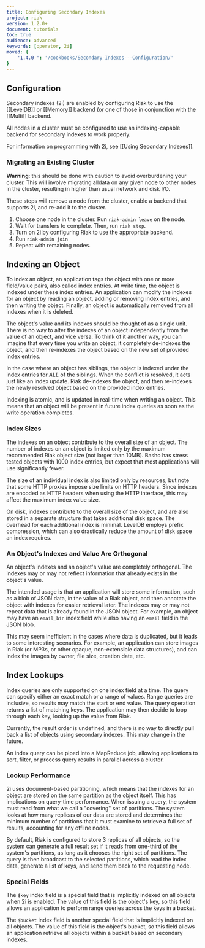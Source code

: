 ```yaml
---
title: Configuring Secondary Indexes
project: riak
version: 1.2.0+
document: tutorials
toc: true
audience: advanced
keywords: [operator, 2i]
moved: {
    '1.4.0-': '/cookbooks/Secondary-Indexes---Configuration/'
}
---
```


## Configuration

Secondary indexes (2i) are enabled by configuring Riak to use the [[LevelDB]] or [[Memory]] backend (or one of those in conjunction with the [[Multi]] backend.

All nodes in a cluster must be configured to use an indexing-capable backend for secondary indexes to work properly.

For information on programming with 2i, see [[Using Secondary Indexes]].

### Migrating an Existing Cluster

**Warning**: this should be done with caution to avoid overburdening your cluster. This will involve migrating alldata on any given node to other nodes in the cluster, resulting in higher than usual network and disk I/O.

These steps will remove a node from the cluster, enable a backend that supports 2i, and re-add it to the cluster.

1. Choose one node in the cluster. Run `riak-admin leave` on the node.
2. Wait for transfers to complete. Then, run `riak stop`.
3. Turn on 2i by configuring Riak to use the appropriate backend.
4. Run `riak-admin join`
5. Repeat with remaining nodes.

## Indexing an Object

To index an object, an application tags the object with one or more field/value pairs, also called index entries. At write time, the object is indexed under these index entries. An application can modify the indexes for an object by reading an object, adding or removing index entries, and then writing the object. Finally, an object is automatically removed from all indexes when it is deleted.

The object's value and its indexes should be thought of as a single unit. There is no way to alter the indexes of an object independently from the value of an object, and vice versa. To think of it another way, you can imagine that every time you write an object, it completely de-indexes the object, and then re-indexes the object based on the new set of provided index entries.

In the case where an object has siblings, the object is indexed under the index entries for *ALL* of the siblings. When the conflict is resolved, it acts just like an index update. Riak de-indexes the object, and then re-indexes the newly resolved object based on the provided index entries.

Indexing is atomic, and is updated in real-time when writing an object. This means that an object will be present in future index queries as soon as the write operation completes.

### Index Sizes

The indexes on an object contribute to the overall size of an object. The number of indexes on an object is limited only by the maximum recommended Riak object size (not larger than 10MB). Basho has stress tested objects with 1000 index entries, but expect that most applications will use significantly fewer.

The size of an individual index is also limited only by resources, but note that some HTTP proxies impose size limits on HTTP headers. Since indexes are encoded as HTTP headers when using the HTTP interface, this may affect the maximum index value size.

On disk, indexes contribute to the overall size of the object, and are also stored in a separate structure that takes additional disk space. The overhead for each additional index is minimal. LevelDB employs prefix compression, which can also drastically reduce the amount of disk space an index requires.

### An Object's Indexes and Value Are Orthogonal

An object's indexes and an object's value are completely orthogonal. The indexes may or may not reflect information that already exists in the object's value.

The intended usage is that an application will store some information, such as a blob of JSON data, in the value of a Riak object, and then annotate the object with indexes for easier retrieval later. The indexes may or may not repeat data that is already found in the JSON object. For example, an object may have an `email_bin` index field while also having an `email` field in the JSON blob.

This may seem inefficient in the cases where data is duplicated, but it leads to some interesting scenarios. For example, an application can store images in Riak (or MP3s, or other opaque, non-extensible data structures), and can index the images by owner, file size, creation date, etc.

## Index Lookups

Index queries are only supported on one index field at a time. The query can specify either an exact match or a range of values. Range queries are inclusive, so results may match the start or end value. The query operation returns a list of matching keys. The application may then decide to loop through each key, looking up the value from Riak.

Currently, the result order is undefined, and there is no way to directly pull back a list of objects using secondary indexes. This may change in the future.

An index query can be piped into a MapReduce job, allowing applications to sort, filter, or process query results in parallel across a cluster.

### Lookup Performance

2i uses document-based partitioning, which means that the indexes for an object are stored on the same partition as the object itself. This has implications on query-time performance. When issuing a query, the system must read from what we call a "covering" set of partitions. The system looks at how many replicas of our data are stored and determines the minimum number of partitions that it must examine to retrieve a full set of results, accounting for any offline nodes.

By default, Riak is configured to store 3 replicas of all objects, so the system can generate a full result set if it reads from one-third of the system's partitions, as long as it chooses the right set of partitions. The query is then broadcast to the selected partitions, which read the index data, generate a list of keys, and send them back to the requesting node.

### Special Fields

The `$key` index field is a special field that is implicitly indexed on all objects when 2i is enabled. The value of this field is the object's key, so this field allows an application to perform range queries across the keys in a bucket.

The `$bucket` index field is another special field that is implicitly indexed on all objects. The value of this field is the object's bucket, so this field allows an application retrieve all objects within a bucket based on secondary indexes.
